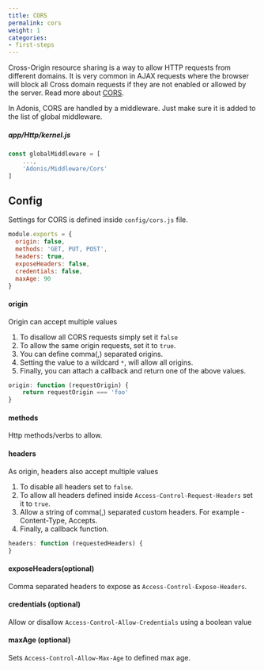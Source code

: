 ```yaml
---
title: CORS
permalink: cors
weight: 1
categories:
- first-steps
---
```


Cross-Origin resource sharing is a way to allow HTTP requests from different domains. It is very common in AJAX requests where the browser will block all Cross domain requests if they are not enabled or allowed by the server. Read more about [CORS](https://developer.mozilla.org/en-US/docs/Web/HTTP/Access_control_CORS).

In Adonis, CORS are handled by a middleware. Just make sure it is added to the list of global middleware.

##### app/Http/kernel.js

```javascript
const globalMiddleware = [
    ...,
    'Adonis/Middleware/Cors'
]
```

## Config

Settings for CORS is defined inside `config/cors.js` file.

```javascript
module.exports = {
  origin: false,
  methods: 'GET, PUT, POST',
  headers: true,
  exposeHeaders: false,
  credentials: false,
  maxAge: 90
}
```

#### origin

Origin can accept multiple values

1. To disallow all CORS requests simply set it `false`
2. To allow the same origin requests, set it to `true`.
3. You can define comma(,) separated origins.
4. Setting the value to a wildcard `*`, will allow all origins.
5. Finally, you can attach a callback and return one of the above values.

```javascript
origin: function (requestOrigin) {
    return requestOrigin === 'foo'
}
```

#### methods

Http methods/verbs to allow.

#### headers

As origin, headers also accept multiple values

1. To disable all headers set to `false`.
2. To allow all headers defined inside `Access-Control-Request-Headers` set it to `true`.
3. Allow a string of comma(,) separated custom headers. For example - Content-Type, Accepts.
4. Finally, a callback function.

```javascript
headers: function (requestedHeaders) {
}
```

#### exposeHeaders(optional)

Comma separated headers to expose as `Access-Control-Expose-Headers`.

#### credentials (optional)

Allow or disallow `Access-Control-Allow-Credentials` using a boolean value

#### maxAge (optional)

Sets `Access-Control-Allow-Max-Age` to defined max age.